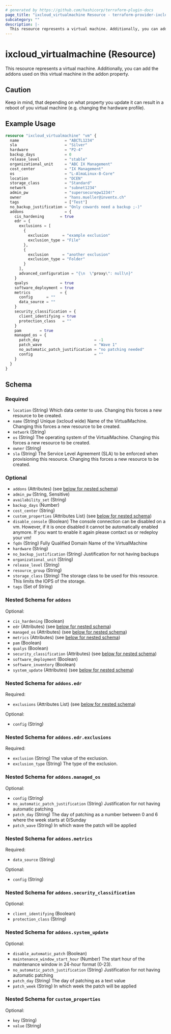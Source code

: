 ```yaml
---
# generated by https://github.com/hashicorp/terraform-plugin-docs
page_title: "ixcloud_virtualmachine Resource - terraform-provider-ixcloud"
subcategory: ""
description: |-
  This resource represents a virtual machine. Additionally, you can add the addons used on this virtual machine in the addon property.
---
```


# ixcloud_virtualmachine (Resource)

This resource represents a virtual machine. Additionally, you can add the addons used on this virtual machine in the addon property.


## Caution

Keep in mind, that depending on what property you update it can result in a reboot of you virtual machine
(e.g. changing the hardware profile).

## Example Usage

```terraform
resource "ixcloud_virtualmachine" "vm" {
  name                    = "ABCTL1234"
  sla                     = "Silver"
  hardware                = "P2-4"
  backup_days             = 0
  release_level           = "stable"
  organizational_unit     = "ABC IX Management"
  cost_center             = "IX Management"
  os                      = "L-AlmaLinux-8-Core"
  location                = "DCEN"
  storage_class           = "Standard"
  network                 = "subnet1234"
  admin_pw                = "supersecurepw1234!"
  owner                   = "hans.mueller@inventx.ch"
  tags                    = ["Test"]
  no_backup_justification = "Only cowards need a backup ;-)"
  addons                  = {
    cis_hardening       = true
    edr = {
      exclusions = [
        {
          exclusion      = "example exclusion"
          exclusion_type = "File"
        },
        {
          exclusion      = "another exclusion"
          exclusion_type = "Folder"
        }
      ],
      advanced_configuration = "{\n  \"proxy\": null\n}"
    }
    qualys              = true
    software_deployment = true
    metrics             = {
      config      = ""
      data_source = ""
    }
    security_classification = {
      client_identifying = true
      protection_class   = ""
    }
    pam        = true
    managed_os = {
      patch_day                        = -1
      patch_wave                       = "Wave 1"
      no_automatic_patch_justification = "no patching needed"
      config                           = ""
    }
  }
}
```

<!-- schema generated by tfplugindocs -->
## Schema

### Required

- `location` (String) Which data center to use. Changing this forces a new resource to be created.
- `name` (String) Unique (ixcloud wide) Name of the VirtualMachine. Changing this forces a new resource to be created.
- `network` (String)
- `os` (String) The operating system of the VirtualMachine. Changing this forces a new resource to be created.
- `owner` (String)
- `sla` (String) The Service Level Agreement (SLA) to be enforced when provisioning this resource. Changing this forces a new resource to be created.

### Optional

- `addons` (Attributes) (see [below for nested schema](#nestedatt--addons))
- `admin_pw` (String, Sensitive)
- `availability_set` (String)
- `backup_days` (Number)
- `cost_center` (String)
- `custom_properties` (Attributes List) (see [below for nested schema](#nestedatt--custom_properties))
- `disable_console` (Boolean) The console connection can be disabled on a vm. However, if it is once disabled it cannot be automatically enabled anymore. If you want to enable it again please contact us or redeploy your vm!
- `fqdn` (String) Fully Qualified Domain Name of the VirtualMachine
- `hardware` (String)
- `no_backup_justification` (String) Justification for not having backups
- `organizational_unit` (String)
- `release_level` (String)
- `resource_group` (String)
- `storage_class` (String) The storage class to be used for this resource. This limits the IOPS of the storage.
- `tags` (Set of String)

<a id="nestedatt--addons"></a>
### Nested Schema for `addons`

Optional:

- `cis_hardening` (Boolean)
- `edr` (Attributes) (see [below for nested schema](#nestedatt--addons--edr))
- `managed_os` (Attributes) (see [below for nested schema](#nestedatt--addons--managed_os))
- `metrics` (Attributes) (see [below for nested schema](#nestedatt--addons--metrics))
- `pam` (Boolean)
- `qualys` (Boolean)
- `security_classification` (Attributes) (see [below for nested schema](#nestedatt--addons--security_classification))
- `software_deployment` (Boolean)
- `software_inventory` (Boolean)
- `system_update` (Attributes) (see [below for nested schema](#nestedatt--addons--system_update))

<a id="nestedatt--addons--edr"></a>
### Nested Schema for `addons.edr`

Required:

- `exclusions` (Attributes List) (see [below for nested schema](#nestedatt--addons--edr--exclusions))

Optional:

- `config` (String)

<a id="nestedatt--addons--edr--exclusions"></a>
### Nested Schema for `addons.edr.exclusions`

Required:

- `exclusion` (String) The value of the exclusion.
- `exclusion_type` (String) The type of the exclusion.



<a id="nestedatt--addons--managed_os"></a>
### Nested Schema for `addons.managed_os`

Optional:

- `config` (String)
- `no_automatic_patch_justification` (String) Justification for not having automatic patching
- `patch_day` (String) The day of patching as a number between 0 and 6 where the week starts at 0/Sunday
- `patch_wave` (String) In which wave the patch will be applied


<a id="nestedatt--addons--metrics"></a>
### Nested Schema for `addons.metrics`

Required:

- `data_source` (String)

Optional:

- `config` (String)


<a id="nestedatt--addons--security_classification"></a>
### Nested Schema for `addons.security_classification`

Optional:

- `client_identifying` (Boolean)
- `protection_class` (String)


<a id="nestedatt--addons--system_update"></a>
### Nested Schema for `addons.system_update`

Optional:

- `disable_automatic_patch` (Boolean)
- `maintenance_window_start_hour` (Number) The start hour of the maintenance window in 24-hour format (0-23).
- `no_automatic_patch_justification` (String) Justification for not having automatic patching
- `patch_day` (String) The day of patching as a text value
- `patch_week` (String) In which week the patch will be applied



<a id="nestedatt--custom_properties"></a>
### Nested Schema for `custom_properties`

Optional:

- `key` (String)
- `value` (String)